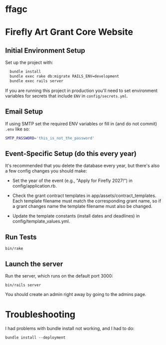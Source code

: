 ffagc
=====

# Firefly Art Grant Core Website

## Initial Environment Setup

Set up the project with:

```sh
  bundle install
  bundle exec rake db:migrate RAILS_ENV=development
  bundle exec rails server
```

If you are running this project in production you'll need to set environment variables for secrets that include `ENV` in `config/secrets.yml`.

## Email Setup

If using SMTP set the required ENV variables or fill in (and do not commit) `.env` like so:

```sh
SMTP_PASSWORD='this_is_not_the_password'
```

## Event-Specific Setup (do this every year)

It's recommended that you delete the database every year, but there's also a few config
changes you should make:

* Set the year of the event (e.g., "Apply for Firefly 2027!") in config/application.rb.

* Check the grant contract templates in app/assets/contract_templates.  Each template filename
must match the corresponding grant name, so if a grant changes name the template filename must
also be changed.

* Update the template constants (install dates and deadlines) in config/template_values.yml.

## Run Tests

    bin/rake

## Launch the server

Run the server, which runs on the default port 3000:

    bin/rails server

You should create an admin right away by going to the admins page.


# Troubleshooting

I had problems with bundle install not working, and I had to do:

    bundle install --deployment

